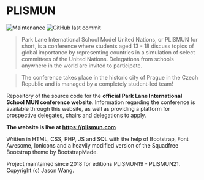 # PLISMUN
![Maintenance](https://img.shields.io/maintenance/yes/2020) ![GitHub last commit](https://img.shields.io/github/last-commit/jasonfyw/plismun)

> Park Lane International School Model United Nations, or PLISMUN for short, is a conference where students aged 13 - 18 discuss topics of global importance by representing countries in a simulation of select committees of the United Nations. Delegations from schools anywhere in the world are invited to participate. 

> The conference takes place in the historic city of Prague in the Czech Republic and is managed by a completely student-led team!



Repository of the source code for the **official Park Lane International School MUN conference website**. Information regarding the conference is available through this website, as well as providing a platform for prospective delegates, chairs and delegations to apply.

**The website is live at https://plismun.com**

Written in HTML, CSS, PHP, JS and SQL with the help of Bootstrap, Font Awesome, Ionicons and a heavily modified version of the Squadfree Bootstrap theme by BootstrapMade.

Project maintained since 2018 for editions PLISMUN19 - PLISMUN21. Copyright (c) Jason Wang.